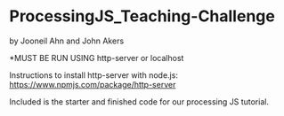 # ProcessingJS_Teaching-Challenge

by Jooneil Ahn and John Akers

*MUST BE RUN USING http-server or localhost

Instructions to install http-server with node.js:
https://www.npmjs.com/package/http-server

Included is the starter and finished code for our processing JS tutorial.
